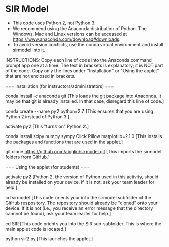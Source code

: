 SIR Model
======

* This code uses Python 2, not Python 3.
* We recommend using the Anaconda distribution of Python. The Windows, Mac and Linux versions can be accessed at https://www.anaconda.com/download#downloads.
* To avoid version conflicts, use the conda virtual environment and install sirmodel into it. 

INSTRUCTIONS: Copy each line of code into the Anaconda command prompt app one at a time. The text in brackets is explanatory; it is NOT part of the code. Copy only the lines under "Installation" or "Using the applet" that are not enclosed in brackets.

=== Installation (for instructors/administrators) ===

conda install -c anaconda git
[This loads the git package into Anaconda. It may be that git is already installed. In that case, disregard this line of code.]

conda create --name py2 python=2.7
[This ensures that you are using Python 2 instead of Python 3.]

activate py2
[This "turns on" Python 2.]

conda install scipy numpy sympy Click Pillow matplotlib=2.1.0
[This installs the packages and functions that are used in the applet.]

git clone https://github.com/abiglin/sirmodel.git
[This imports the sirmodel folders from GitHub.]


=== Using the applet (for students) ===

activate py2
[Python 2, the version of Python used in this activity, should already be installed on your device. If it is not, ask your team leader for help.]

cd sirmodel
[This code orients your into the sirmodel subfolder of the GitHub respository. The repository should already be "cloned" onto your device. If it is not (i.e., you receive an error message that the directory cannnot be found), ask your team leader for help.]

cd SIR
[This code orients you into the SIR sub-subfolder. This is where the main applet code is located.]

python sir2.py
[This launches the applet.]


